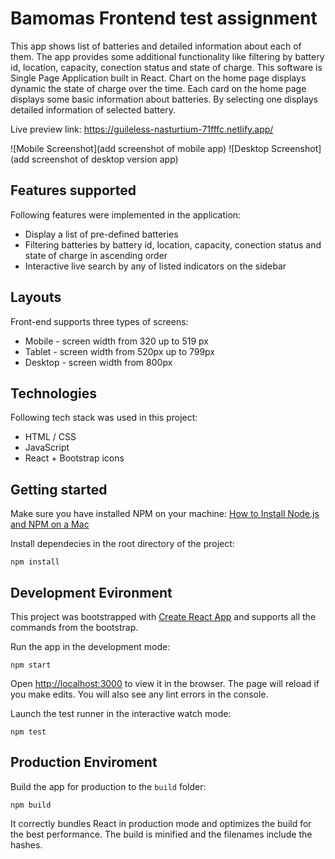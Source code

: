 # Bamomas Frontend test assignment
This app shows list of batteries and detailed information about each of them. The app provides some additional functionality like filtering by battery id, location, capacity, conection status and state of charge. This software is Single Page Application built in React.
Chart on the home page displays dynamic the state of charge over the time.
Each card on the home page displays some basic information about batteries. 
By selecting one displays detailed information of selected battery.

Live preview link: https://guileless-nasturtium-71fffc.netlify.app/

![Mobile Screenshot](add screenshot of mobile app)
![Desktop Screenshot](add screenshot of desktop version app)

## Features supported
Following features were implemented in the application:
 * Display a list of pre-defined batteries
 * Filtering batteries by battery id, location, capacity, conection status and state of charge in ascending order
 * Interactive live search by any of listed indicators on the sidebar

## Layouts
Front-end supports three types of screens:
 * Mobile - screen width from 320 up to 519 px
 * Tablet - screen width from 520px up to 799px
 * Desktop - screen width from 800px

## Technologies
Following tech stack was used in this project:
 * HTML / CSS
 * JavaScript
 * React + Bootstrap icons

## Getting started
Make sure you have installed NPM on your machine: [How to Install Node.js and NPM on a Mac](https://blog.teamtreehouse.com/install-node-js-npm-mac)

Install dependecies in the root directory of the project:
```
npm install
```

## Development Evironment
This project was bootstrapped with [Create React App](https://github.com/facebook/create-react-app) and supports all the commands from the bootstrap.

Run the app in the development mode:
```
npm start
```
Open [http://localhost:3000](http://localhost:3000) to view it in the browser. The page will reload if you make edits. You will also see any lint errors in the console.

Launch the test runner in the interactive watch mode:
```
npm test

```
## Production Enviroment
Build the app for production to the `build` folder:
```
npm build
```
It correctly bundles React in production mode and optimizes the build for the best performance. The build is minified and the filenames include the hashes.